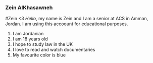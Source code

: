 ### Zein AlKhasawneh 
#Zein <3
*Hello*, my name is Zein and I am a senior at ACS in Amman, Jordan. I am using this accoount for educational purposes. 
1) I am Jordanian
2) I am 18 years old
3) I hope to study law in the UK
4) I love to read and watch documentaries
5) My favourite color is blue 
